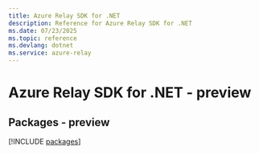 ```yaml
---
title: Azure Relay SDK for .NET
description: Reference for Azure Relay SDK for .NET
ms.date: 07/23/2025
ms.topic: reference
ms.devlang: dotnet
ms.service: azure-relay
---
```

# Azure Relay SDK for .NET - preview
## Packages - preview
[!INCLUDE [packages](relay-index.md)]